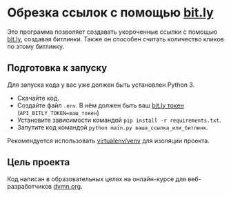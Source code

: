 # Обрезка ссылок с помощью [bit.ly](bit.ly)

Это программа позволяет создавать укороченные ссылки с помощью [bit.ly](bit.ly), создавая битлинки. Также он способен считать количество кликов по этому битлинку.

## Подготовка к запуску

Для запуска кода у вас уже должен быть установлен Python 3.

- Скачайте код.
- Создайте файл `.env`. В нём должен быть ваш [bit.ly токен](https://support.bitly.com/hc/en-us/articles/230647907-How-do-I-generate-an-OAuth-access-token-for-the-Bitly-API-) (`API_BITLY_TOKEN=ваш_токен`)
- Установите зависимости командой `pip install -r requirements.txt`.
- Запутите код командой `python main.py ваша_ссылка_или_битлинк`.

Рекомендуется использовать [virtualenv/venv](https://docs.python.org/3/library/venv.html) для изоляции проекта.

## Цель проекта

Код написан в образовательных целях на онлайн-курсе для веб-разработчиков [dvmn.org](https://dvmn.org/).
